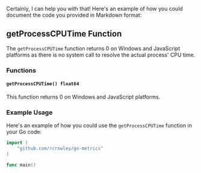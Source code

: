 Certainly, I can help you with that! Here's an example of how you could document the code you provided in Markdown format:

## getProcessCPUTime Function

The `getProcessCPUTime` function returns 0 on Windows and JavaScript platforms as there is no system call to resolve the actual process' CPU time.

### Functions

#### `getProcessCPUTime() float64`

This function returns 0 on Windows and JavaScript platforms.

### Example Usage

Here's an example of how you could use the `getProcessCPUTime` function in your Go code:

```go
import (
    "github.com/rcrowley/go-metrics"
)

func main()